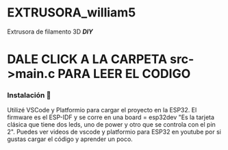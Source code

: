# EXTRUSORA_william5
Extrusora de filamento 3D   *****DIY*****

# DALE CLICK A LA CARPETA src->main.c PARA LEER EL CODIGO

### Instalación 🔧
Utilizé VSCode y Platformio para cargar el proyecto en la ESP32.
 El firmware es el ESP-IDF y se corre en una board = esp32dev "Es la tarjeta clásica que tiene dos leds, uno de power y otro que se controla con el pin 2".
 Puedes ver videos de vscode y platformio para ESP32 en youtube por si gustas cargar el código y aprender un poco. 
